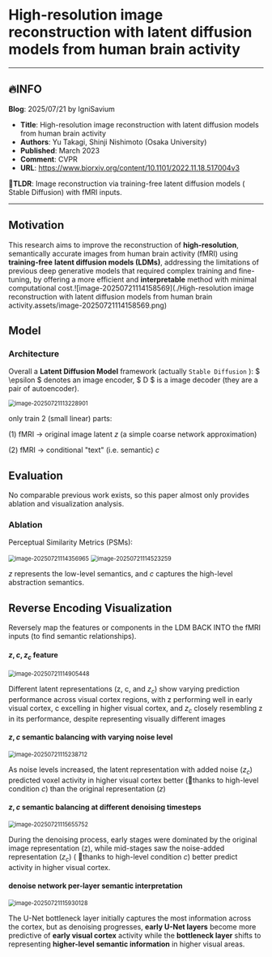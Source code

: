 

# High-resolution image reconstruction with latent diffusion models from human brain activity

---

## 🔥INFO

**Blog**: 2025/07/21 by IgniSavium

- **Title**: High-resolution image reconstruction with latent diffusion models from human brain activity
- **Authors**: Yu Takagi, Shinji Nishimoto (Osaka University)
- **Published**: March 2023
- **Comment**: CVPR
- **URL**: https://www.biorxiv.org/content/10.1101/2022.11.18.517004v3

🥜**TLDR**: Image reconstruction via training-free latent diffusion models ( Stable Diffusion) with fMRI inputs.

---

## Motivation

This research aims to improve the reconstruction of **high-resolution**, semantically accurate images from human brain activity (fMRI) using **training-free** **latent diffusion models (LDMs)**, addressing the limitations of previous deep generative models that required complex training and fine-tuning, by offering a more efficient and **interpretable** method with minimal computational cost.![image-20250721114158569](./High-resolution image reconstruction with latent diffusion models from human brain activity.assets/image-20250721114158569.png)

## Model

### Architecture

Overall a **Latent Diffusion Model** framework (actually `Stable Diffusion` ):
 $ \epsilon $ denotes an image encoder, $ D $ is a image decoder (they are a pair of autoencoder). 

<img src="./High-resolution image reconstruction with latent diffusion models from human brain activity.assets/image-20250721113228901.png" alt="image-20250721113228901" style="zoom: 80%;" />

only train 2 (small linear) parts:

(1) fMRI -> original image latent $z$  (a simple coarse network approximation)

(2) fMRI -> conditional "text" (i.e. semantic) $c$

## Evaluation

 No comparable previous work exists, so this paper almost only provides ablation and visualization analysis.

### Ablation

Perceptual Similarity Metrics (PSMs):

<img src="./High-resolution image reconstruction with latent diffusion models from human brain activity.assets/image-20250721114356965.png" alt="image-20250721114356965" style="zoom: 80%;" />

<img src="./High-resolution image reconstruction with latent diffusion models from human brain activity.assets/image-20250721114523259.png" alt="image-20250721114523259" style="zoom: 80%;" />

$z$ represents the low-level semantics, and $c$ captures the high-level abstraction semantics.

##  Reverse Encoding Visualization

 Reversely map the features or components in the LDM BACK INTO the fMRI inputs (to find semantic relationships).

####  $z,c,z_c$ feature

<img src="./High-resolution image reconstruction with latent diffusion models from human brain activity.assets/image-20250721114905448.png" alt="image-20250721114905448" style="zoom: 80%;" />

Different latent representations (z, c, and $z_c$) show varying prediction performance across visual cortex regions, with z performing well in early visual cortex, c excelling in higher visual cortex, and $z_c$ closely resembling z in its performance, despite representing visually different images

#### $z,c$  semantic balancing with varying noise level

<img src="./High-resolution image reconstruction with latent diffusion models from human brain activity.assets/image-20250721115238712.png" alt="image-20250721115238712" style="zoom: 80%;" />

 As noise levels increased, the latent representation with added noise ($z_c$) predicted voxel activity in higher visual cortex better (🤔thanks to high-level condition $c$) than the original representation ($z$)

#### $z, c$ semantic balancing at different denoising timesteps

<img src="./High-resolution image reconstruction with latent diffusion models from human brain activity.assets/image-20250721115655752.png" alt="image-20250721115655752" style="zoom: 80%;" />

 During the denoising process, early stages were dominated by the original image representation (z), while mid-stages saw the noise-added representation ($z_c$) ( 🤔thanks to high-level condition $c$) better predict activity in higher visual cortex.

#### denoise network per-layer semantic interpretation

<img src="./High-resolution image reconstruction with latent diffusion models from human brain activity.assets/image-20250721115930128.png" alt="image-20250721115930128" style="zoom: 80%;" />

The U-Net bottleneck layer initially captures the most information across the cortex, but as denoising progresses, **early U-Net layers** become more predictive of **early visual cortex** activity while the **bottleneck layer** shifts to representing **higher-level semantic information** in higher visual areas.

